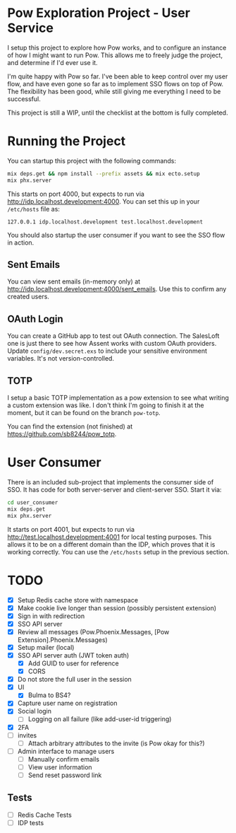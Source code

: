# Pow Exploration Project - User Service

I setup this project to explore how Pow works, and to configure an instance of how I might want to run Pow. This allows me to
freely judge the project, and determine if I'd ever use it.

I'm quite happy with Pow so far. I've been able to keep control over my user flow, and have even gone so far as to implement
SSO flows on top of Pow. The flexibility has been good, while still giving me everything I need to be successful.

This project is still a WIP, until the checklist at the bottom is fully completed.

# Running the Project

You can startup this project with the following commands:

```bash
mix deps.get && npm install --prefix assets && mix ecto.setup
mix phx.server
```

This starts on port 4000, but expects to run via http://idp.localhost.development:4000. You can set this up in your `/etc/hosts` file
as:

```
127.0.0.1 idp.localhost.development test.localhost.development
```

You should also startup the user consumer if you want to see the SSO flow in action.

## Sent Emails

You can view sent emails (in-memory only) at http://idp.localhost.development:4000/sent_emails. Use this to confirm any created users.

## OAuth Login

You can create a GitHub app to test out OAuth connection. The SalesLoft one is just there to see how Assent works with custom OAuth providers.
Update `config/dev.secret.exs` to include your sensitive environment variables. It's not version-controlled.

## TOTP

I setup a basic TOTP implementation as a pow extension to see what writing a custom extension was like. I don't think I'm going to finish
it at the moment, but it can be found on the branch `pow-totp`.

You can find the extension (not finished) at https://github.com/sb8244/pow_totp.

# User Consumer

There is an included sub-project that implements the consumer side of SSO. It has code for both server-server
and client-server SSO. Start it via:

```bash
cd user_consumer
mix deps.get
mix phx.server
```

It starts on port 4001, but expects to run via http://test.localhost.development:4001 for local testing purposes. This
allows it to be on a different domain than the IDP, which proves that it is working correctly. You can use the `/etc/hosts`
setup in the previous section.

# TODO

- [x] Setup Redis cache store with namespace
- [x] Make cookie live longer than session (possibly persistent extension)
- [x] Sign in with redirection
- [x] SSO API server
- [x] Review all messages (Pow.Phoenix.Messages, [Pow Extension].Phoenix.Messages)
- [x] Setup mailer (local)
- [x] SSO API server auth (JWT token auth)
  - [x] Add GUID to user for reference
  - [x] CORS
- [x] Do not store the full user in the session
- [x] UI
  - [x] Bulma to BS4?
- [x] Capture user name on registration
- [x] Social login
  - [ ] Logging on all failure (like add-user-id triggering)
- [x] 2FA
- [ ] invites
  - [ ] Attach arbitrary attributes to the invite (is Pow okay for this?)
- [ ] Admin interface to manage users
  - [ ] Manually confirm emails
  - [ ] View user information
  - [ ] Send reset password link

## Tests
- [ ] Redis Cache Tests
- [ ] IDP tests
